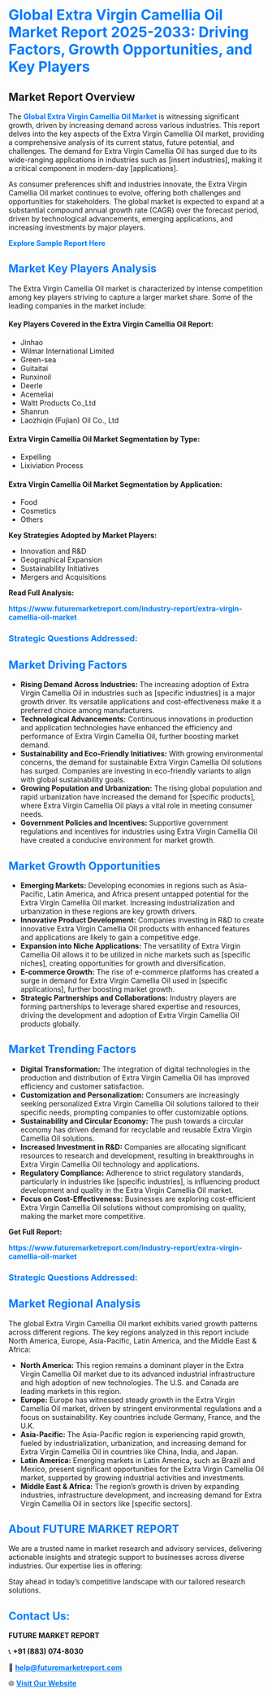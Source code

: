 <h1 style="color: #007BFF;">Global Extra Virgin Camellia Oil Market Report 2025-2033: Driving Factors, Growth Opportunities, and Key Players</h1>

<section id="overview">
<h2>Market Report Overview</h2>
<p>The <a href="https://www.futuremarketreport.com/industry-report/extra-virgin-camellia-oil-market" style="color: #007BFF; text-decoration: none;"><strong>Global Extra Virgin Camellia Oil Market</strong></a> is witnessing significant growth, driven by increasing demand across various industries. This report delves into the key aspects of the Extra Virgin Camellia Oil market, providing a comprehensive analysis of its current status, future potential, and challenges. The demand for Extra Virgin Camellia Oil has surged due to its wide-ranging applications in industries such as [insert industries], making it a critical component in modern-day [applications].</p>
<p>As consumer preferences shift and industries innovate, the Extra Virgin Camellia Oil market continues to evolve, offering both challenges and opportunities for stakeholders. The global market is expected to expand at a substantial compound annual growth rate (CAGR) over the forecast period, driven by technological advancements, emerging applications, and increasing investments by major players.</p>
</section>

<section id="overview">
<p><a href="https://www.futuremarketreport.com/request-sample/reportId=102052" style="color: #007BFF; text-decoration: none;"><strong>Explore Sample Report Here</strong></a></p>
</section>

<section id="key-players">
<h2 style="color: #007BFF;">Market Key Players Analysis</h2>
<p>The Extra Virgin Camellia Oil market is characterized by intense competition among key players striving to capture a larger market share. Some of the leading companies in the market include:</p>
<h4>Key Players Covered in the Extra Virgin Camellia Oil Report:</h4>
<ul><li>Jinhao</li><li>Wilmar International Limited</li><li>Green-sea</li><li>Guitaitai</li><li>Runxinoil</li><li>Deerle</li><li>Acemeliai</li><li>Waltt Products Co.,Ltd</li><li>Shanrun</li><li>Laozhiqin (Fujian) Oil Co., Ltd</li></ul>
<h4>Extra Virgin Camellia Oil Market Segmentation by Type:</h4>
<ul><li>Expelling</li><li>Lixiviation Process</li></ul>

<h4>Extra Virgin Camellia Oil Market Segmentation by Application:</h4>
<ul><li>Food</li><li>Cosmetics</li><li>Others</li></ul>
<p><strong>Key Strategies Adopted by Market Players:</strong></p>
<ul>
<li>Innovation and R&D</li>
<li>Geographical Expansion</li>
<li>Sustainability Initiatives</li>
<li>Mergers and Acquisitions</li>
</ul>
</section>

<section>
<p><strong>Read Full Analysis: </strong></p><a href="https://www.futuremarketreport.com/industry-report/extra-virgin-camellia-oil-market" style="color: #007BFF; text-decoration: none;"><strong>https://www.futuremarketreport.com/industry-report/extra-virgin-camellia-oil-market</strong></a>
<h3 style="color: #007BFF;">Strategic Questions Addressed:</h3>
</section>

<section id="driving-factors">
<h2 style="color: #007BFF;">Market Driving Factors</h2>
<ul>
<li><strong>Rising Demand Across Industries:</strong> The increasing adoption of Extra Virgin Camellia Oil in industries such as [specific industries] is a major growth driver. Its versatile applications and cost-effectiveness make it a preferred choice among manufacturers.</li>
<li><strong>Technological Advancements:</strong> Continuous innovations in production and application technologies have enhanced the efficiency and performance of Extra Virgin Camellia Oil, further boosting market demand.</li>
<li><strong>Sustainability and Eco-Friendly Initiatives:</strong> With growing environmental concerns, the demand for sustainable Extra Virgin Camellia Oil solutions has surged. Companies are investing in eco-friendly variants to align with global sustainability goals.</li>
<li><strong>Growing Population and Urbanization:</strong> The rising global population and rapid urbanization have increased the demand for [specific products], where Extra Virgin Camellia Oil plays a vital role in meeting consumer needs.</li>
<li><strong>Government Policies and Incentives:</strong> Supportive government regulations and incentives for industries using Extra Virgin Camellia Oil have created a conducive environment for market growth.</li>
</ul>
</section>

<section id="growth-opportunities">
<h2 style="color: #007BFF;">Market Growth Opportunities</h2>
<ul>
<li><strong>Emerging Markets:</strong> Developing economies in regions such as Asia-Pacific, Latin America, and Africa present untapped potential for the Extra Virgin Camellia Oil market. Increasing industrialization and urbanization in these regions are key growth drivers.</li>
<li><strong>Innovative Product Development:</strong> Companies investing in R&D to create innovative Extra Virgin Camellia Oil products with enhanced features and applications are likely to gain a competitive edge.</li>
<li><strong>Expansion into Niche Applications:</strong> The versatility of Extra Virgin Camellia Oil allows it to be utilized in niche markets such as [specific niches], creating opportunities for growth and diversification.</li>
<li><strong>E-commerce Growth:</strong> The rise of e-commerce platforms has created a surge in demand for Extra Virgin Camellia Oil used in [specific applications], further boosting market growth.</li>
<li><strong>Strategic Partnerships and Collaborations:</strong> Industry players are forming partnerships to leverage shared expertise and resources, driving the development and adoption of Extra Virgin Camellia Oil products globally.</li>
</ul>
</section>

<section id="trending-factors">
<h2 style="color: #007BFF;">Market Trending Factors</h2>
<ul>
<li><strong>Digital Transformation:</strong> The integration of digital technologies in the production and distribution of Extra Virgin Camellia Oil has improved efficiency and customer satisfaction.</li>
<li><strong>Customization and Personalization:</strong> Consumers are increasingly seeking personalized Extra Virgin Camellia Oil solutions tailored to their specific needs, prompting companies to offer customizable options.</li>
<li><strong>Sustainability and Circular Economy:</strong> The push towards a circular economy has driven demand for recyclable and reusable Extra Virgin Camellia Oil solutions.</li>
<li><strong>Increased Investment in R&D:</strong> Companies are allocating significant resources to research and development, resulting in breakthroughs in Extra Virgin Camellia Oil technology and applications.</li>
<li><strong>Regulatory Compliance:</strong> Adherence to strict regulatory standards, particularly in industries like [specific industries], is influencing product development and quality in the Extra Virgin Camellia Oil market.</li>
<li><strong>Focus on Cost-Effectiveness:</strong> Businesses are exploring cost-efficient Extra Virgin Camellia Oil solutions without compromising on quality, making the market more competitive.</li>
</ul>
</section>

<section>
<p><strong>Get Full Report: </strong></p><a href="https://www.futuremarketreport.com/industry-report/extra-virgin-camellia-oil-market" style="color: #007BFF; text-decoration: none;"><strong>https://www.futuremarketreport.com/industry-report/extra-virgin-camellia-oil-market</strong></a>
<h3 style="color: #007BFF;">Strategic Questions Addressed:</h3>
</section>


<section id="regional-analysis">
<h2 style="color: #007BFF;">Market Regional Analysis</h2>
<p>The global Extra Virgin Camellia Oil market exhibits varied growth patterns across different regions. The key regions analyzed in this report include North America, Europe, Asia-Pacific, Latin America, and the Middle East & Africa:</p>
<ul>
<li><strong>North America:</strong> This region remains a dominant player in the Extra Virgin Camellia Oil market due to its advanced industrial infrastructure and high adoption of new technologies. The U.S. and Canada are leading markets in this region.</li>
<li><strong>Europe:</strong> Europe has witnessed steady growth in the Extra Virgin Camellia Oil market, driven by stringent environmental regulations and a focus on sustainability. Key countries include Germany, France, and the U.K.</li>
<li><strong>Asia-Pacific:</strong> The Asia-Pacific region is experiencing rapid growth, fueled by industrialization, urbanization, and increasing demand for Extra Virgin Camellia Oil in countries like China, India, and Japan.</li>
<li><strong>Latin America:</strong> Emerging markets in Latin America, such as Brazil and Mexico, present significant opportunities for the Extra Virgin Camellia Oil market, supported by growing industrial activities and investments.</li>
<li><strong>Middle East & Africa:</strong> The region’s growth is driven by expanding industries, infrastructure development, and increasing demand for Extra Virgin Camellia Oil in sectors like [specific sectors].</li>
</ul>
</section>

<footer>
<h2 style="color: #007BFF;">About FUTURE MARKET REPORT</h2>
<p>We are a trusted name in market research and advisory services, delivering actionable insights and strategic support to businesses across diverse industries. Our expertise lies in offering:</p>

<p>Stay ahead in today’s competitive landscape with our tailored research solutions.</p>

<h2 style="color: #007BFF;">Contact Us:</h2>
<p><strong>FUTURE MARKET REPORT</strong></p>
<p>📞 <strong>+91 (883) 074-8030</strong></p>
<p>📧 <strong><a href="mailto:help@futuremarketreport.com" style="color: #007BFF;">help@futuremarketreport.com</a></strong></p>
<p>🌐 <strong><a href="https://www.futuremarketreport.com/" style="color: #007BFF;">Visit Our Website</a></strong></p>
</footer>